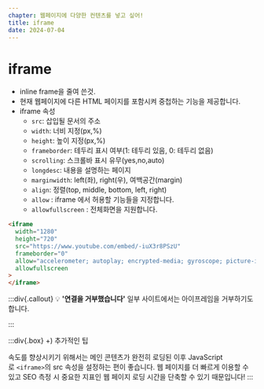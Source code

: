 ```yaml
---
chapter: 웹페이지에 다양한 컨텐츠를 넣고 싶어!
title: iframe
date: 2024-07-04
---
```


# iframe

- inline frame을 줄여 쓴것.
- 현재 웹페이지에 다른 HTML 페이지를 포함시켜 중첩하는 기능을 제공합니다.
- iframe 속성
  - `src`: 삽입될 문서의 주소
  - `width`: 너비 지정(px,%)
  - `height`: 높이 지정(px,%)
  - `frameborder`: 테두리 표시 여부(1: 테두리 있음, 0: 테두리 없음)
  - `scrolling`: 스크롤바 표시 유무(yes,no,auto)
  - `longdesc`: 내용을 설명하는 페이지
  - `marginwidth`: left(좌), right(우), 여백공간(margin)
  - `align`: 정렬(top, middle, bottom, left, right)
  - `allow` : iframe 에서 허용할 기능들을 지정합니다.
  - `allowfullscreen` : 전체화면을 지원합니다.

```html
<iframe
  width="1280"
  height="720"
  src="https://www.youtube.com/embed/-iuX3r8PSzU"
  frameborder="0"
  allow="accelerometer; autoplay; encrypted-media; gyroscope; picture-in-picture"
  allowfullscreen
>
</iframe>
```

:::div{.callout}
💡 **'연결을 거부했습니다'**
일부 사이트에서는 아이프레임을 거부하기도 합니다.

:::

:::div{.box}
+) 추가적인 팁

속도를 향상시키기 위해서는 메인 콘텐츠가 완전히 로딩된 이후 JavaScript로 `<iframe>`의 src 속성을 설정하는 편이 좋습니다. 웹 페이지를 더 빠르게 이용할 수 있고 SEO 측정 시 중요한 지표인 웹 페이지 로딩 시간을 단축할 수 있기 때문입니다!
:::
